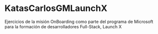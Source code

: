# KatasCarlosGMLaunchX
Ejercicios de la misión OnBoarding como parte del programa de Microsoft para la formación de desarrolladores Full-Stack, Launch X
